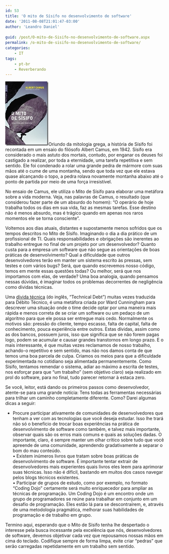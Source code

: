```yaml
---
id: 53
title: 'O mito de Sísifo no desenvolvimento de software'
date: '2011-08-08T21:01:47-03:00'
author: 'Leandro Daniel'

guid: /post/O-mito-de-Sisifo-no-desenvolvimento-de-software.aspx
permalink: /o-mito-de-sisifo-no-desenvolvimento-de-software/
categories:
    - IT
tags:
    - pt-br
    - Reverberando
---
```


[![sisifo](/assets/pics/sisifo_thumb.jpg "sisifo")](/assets/pics/sisifo.jpg)Oriundo da mitologia grega, a história de Sísifo foi recontada em um ensaio do filósofo Albert Camus, em 1942. Sísifo era considerado o mais astuto dos mortais, contudo, por enganar os deuses foi castigado a realizar, por toda a eternidade, uma tarefa repetitiva e sem sentido. Ele foi condenado a rolar uma grande pedra de mármore com suas mãos até o cume de uma montanha, sendo que toda vez que ele estava quase alcançando o topo, a pedra rolava novamente montanha abaixo até o ponto de partida por meio de uma força irresistível.

No ensaio de Camus, ele utiliza o Mito de Sísifo para elaborar uma metáfora sobre a vida moderna. Veja, nas palavras de Camus, o resultado (que considerou fazer parte de um absurdo do homem): “O operário de hoje trabalha todos os dias em sua vida, faz as mesmas tarefas. Esse destino não é menos absurdo, mas é trágico quando em apenas nos raros momentos ele se torna consciente”.

Voltemos aos dias atuais, distantes e supostamente menos sofridos que os tempos descritos no Mito de Sísifo. Imaginando o dia a dia prático de um profissional de TI. Quais responsabilidades e obrigações são inerentes ao trabalho entregue no final de um projeto por um desenvolvedor? Quanto custa para a empresa um software que não segue as orientações de boas práticas de desenvolvimento? Qual a dificuldade que outros desenvolvedores terão em manter um sistema escrito às pressas, sem testes e com vários bugs? Será, que quando escrevemos nosso código, temos em mente essas questões todas? Ou melhor, será que nos importamos com elas, de verdade? Uma boa analogia, quando pensamos nessas dúvidas, é imaginar todos os problemas decorrentes de negligência como dívidas técnicas.

Uma [dívida técnica](https://voidpodcast.wordpress.com/2011/07/30/void-podcast-007-eu-devo-sim-estou-vivendo/) (do inglês, “Technical Debt”) muitas vezes traduzida para Débito Técnico, é uma metáfora criada por Ward Cunningham para descrever uma situação onde o time decide optar por uma maneira mais rápida e menos correta de se criar um software ou um pedaço de um algoritmo para que ele possa ser entregue mais cedo. Normalmente os motivos são: pressão do cliente, tempo escasso, falta de capital, falta de conhecimento, pouca experiência entre outros. Estas dívidas, assim como as dos bancos, possuem juros, isso que significa que se não forem pagas logo, podem se acumular e causar grandes transtornos em longo prazo. E o mais interessante, é que muitas vezes reclamamos de nosso trabalho, achando-o repetitivo e sem sentido, mas não nos damos conta de que temos uma boa parcela de culpa. Criamos os meios para que a dificuldade experimentada no cotidiano seja alimentada permanentemente. Como Sísifo, tentamos remendar o sistema, adiar ao máximo a escrita de testes, nos esforçar para que “um trabalho” (sem objetivo claro) seja realizado em prol do software, para no final, tudo parecer retornar à estaca zero.

Se você, leitor, está dando os primeiros passos como desenvolvedor, atente-se para uma grande notícia: Tens todas as ferramentas necessárias para trilhar um caminho completamente diferente. Como? Darei algumas dicas a seguir:

- Procure participar ativamente de comunidades de desenvolvedores que tenham a ver com as tecnologias que você deseja estudar. Isso lhe trará não só o benefício de trocar boas experiências na prática de desenvolvimento de software como também, e talvez mais importante, observar quais são os erros mais comuns e quais as soluções dadas. O importante, claro, é sempre manter um olhar crítico sobre tudo que você apreende de uma comunidade, aprendendo gradativamente a separar o bom do mau conteúdo.   
    • Existem inúmeros livros que tratam sobre boas práticas de desenvolvimento de software. É importante tentar extrair de desenvolvedores mais experientes quais livros eles leem para aprimorar suas técnicas. Isso não é difícil, bastando em muitos dos casos navegar pelos blogs técnicos existentes.   
    • Participar de grupos de estudo, como por exemplo, no formato “Coding Dojo” certamente será muito enriquecedor para ampliar as técnicas de programação. Um Coding Dojo é um encontro onde um grupo de programadores se reúne para trabalhar em conjunto em um desafio de programação. Eles estão lá para se descontraírem, e, através de uma metodologia pragmática, melhorar suas habilidades de programação e de trabalho em grupo.

Termino aqui, esperando que o Mito de Sísifo tenha lhe despertado o interesse pela busca incessante pela excelência que nós, desenvolvedores de software, devemos objetivar cada vez que repousamos nossas mãos em cima do teclado. Codifique sempre de forma limpa, evite criar “pedras” que serão carregadas repetidamente em um trabalho sem sentido.
